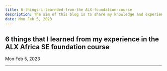 ```yaml
---
title: 6-things-i-learnded-from-the ALX-foundation-course
description: The aim of this blog is to share my knowledge and experience about the alx software engineering foundation course
date: Mon Feb 5, 2023
---
```


## 6 things that I learned from my experience in the ALX Africa SE foundation course

<div><p> Mon Feb 5, 2023 </p></div>

<hr>

